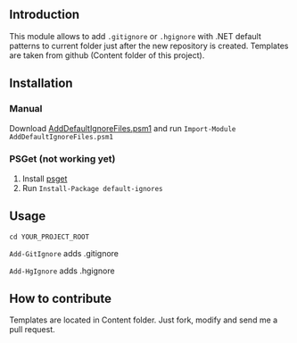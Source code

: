 ## Introduction
This module allows to add `.gitignore` or `.hgignore` with .NET default patterns to current folder just after the new repository is created. Templates are taken from github (Content folder of this project).
## Installation
### Manual
Download [AddDefaultIgnoreFiles.psm1](https://github.com/skalinets/add-default-ignores/edit/master/AddDefaultIgnoreFiles.psm1) and run `Import-Module AddDefaultIgnoreFiles.psm1`
### PSGet (not working yet)
1. Install [psget](http://psget.net/)
2. Run `Install-Package default-ignores`

## Usage

`cd YOUR_PROJECT_ROOT`

`Add-GitIgnore` adds .gitignore

`Add-HgIgnore` adds .hgignore

## How to contribute
Templates are located in Content folder. Just fork, modify and send me a pull request.